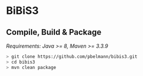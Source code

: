 # BiBiS3

## Compile, Build & Package

*Requirements: Java >= 8, Maven >= 3.3.9*

~~~BASH
> git clone https://github.com/pbelmann/bibis3.git
> cd bibis3
> mvn clean package
~~~
